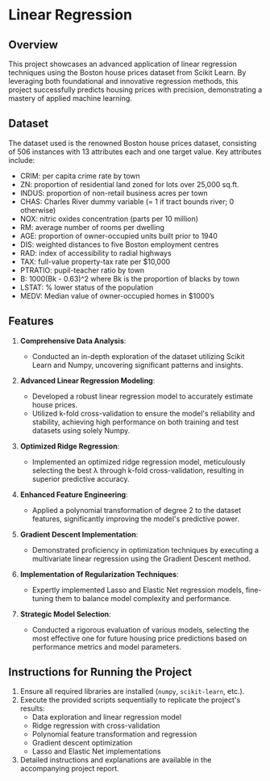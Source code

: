 # Linear Regression

## Overview
This project showcases an advanced application of linear regression techniques using the Boston house prices dataset from Scikit Learn. By leveraging both foundational and innovative regression methods, this project successfully predicts housing prices with precision, demonstrating a mastery of applied machine learning.

## Dataset
The dataset used is the renowned Boston house prices dataset, consisting of 506 instances with 13 attributes each and one target value. Key attributes include:
- CRIM: per capita crime rate by town
- ZN: proportion of residential land zoned for lots over 25,000 sq.ft.
- INDUS: proportion of non-retail business acres per town
- CHAS: Charles River dummy variable (= 1 if tract bounds river; 0 otherwise)
- NOX: nitric oxides concentration (parts per 10 million)
- RM: average number of rooms per dwelling
- AGE: proportion of owner-occupied units built prior to 1940
- DIS: weighted distances to five Boston employment centres
- RAD: index of accessibility to radial highways
- TAX: full-value property-tax rate per $10,000
- PTRATIO: pupil-teacher ratio by town
- B: 1000(Bk - 0.63)^2 where Bk is the proportion of blacks by town
- LSTAT: % lower status of the population
- MEDV: Median value of owner-occupied homes in $1000’s

## Features
1. **Comprehensive Data Analysis**:
   - Conducted an in-depth exploration of the dataset utilizing Scikit Learn and Numpy, uncovering significant patterns and insights.

2. **Advanced Linear Regression Modeling**:
   - Developed a robust linear regression model to accurately estimate house prices.
   - Utilized k-fold cross-validation to ensure the model's reliability and stability, achieving high performance on both training and test datasets using solely Numpy.

3. **Optimized Ridge Regression**:
   - Implemented an optimized ridge regression model, meticulously selecting the best λ through k-fold cross-validation, resulting in superior predictive accuracy.

4. **Enhanced Feature Engineering**:
   - Applied a polynomial transformation of degree 2 to the dataset features, significantly improving the model's predictive power.

5. **Gradient Descent Implementation**:
   - Demonstrated proficiency in optimization techniques by executing a multivariate linear regression using the Gradient Descent method.

6. **Implementation of Regularization Techniques**:
   - Expertly implemented Lasso and Elastic Net regression models, fine-tuning them to balance model complexity and performance.

7. **Strategic Model Selection**:
   - Conducted a rigorous evaluation of various models, selecting the most effective one for future housing price predictions based on performance metrics and model parameters.

## Instructions for Running the Project
1. Ensure all required libraries are installed (`numpy`, `scikit-learn`, etc.).
2. Execute the provided scripts sequentially to replicate the project's results:
   - Data exploration and linear regression model
   - Ridge regression with cross-validation
   - Polynomial feature transformation and regression
   - Gradient descent optimization
   - Lasso and Elastic Net implementations
3. Detailed instructions and explanations are available in the accompanying project report.